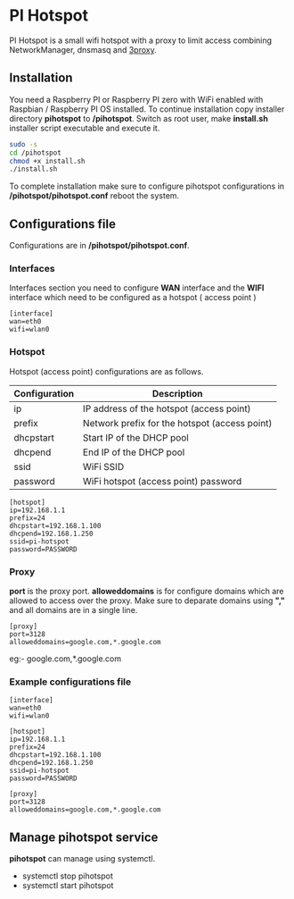 # PI Hotspot
PI Hotspot is a small wifi hotspot with a proxy to limit access combining NetworkManager, dnsmasq and [3proxy](https://3proxy.ru/).


## Installation
You need a Raspberry PI or Raspberry PI zero with WiFi enabled with Raspbian / Raspberry PI OS installed. To continue installation copy installer directory **pihotspot** to **/pihotspot**. Switch as root user, make **install.sh** installer script executable and execute it.

```bash
sudo -s
cd /pihotspot
chmod +x install.sh
./install.sh
```

To complete installation make sure to configure pihotspot configurations in **/pihotspot/pihotspot.conf** reboot the system.


## Configurations file
Configurations are in **/pihotspot/pihotspot.conf**. 

### Interfaces
Interfaces section you need to configure **WAN** interface and the **WIFI** interface which need to be configured as a hotspot ( access point )

```
[interface]
wan=eth0
wifi=wlan0
```

### Hotspot
Hotspot (access point) configurations are as follows.

| Configuration | Description |
| ------------- | ----------- |
| ip | IP address of the hotspot (access point) |
| prefix | Network prefix for the hotspot (access point) |
| dhcpstart | Start IP of the DHCP pool |
| dhcpend | End IP of the DHCP pool |
| ssid | WiFi SSID |
| password | WiFi hotspot (access point) password |


```
[hotspot]
ip=192.168.1.1
prefix=24
dhcpstart=192.168.1.100
dhcpend=192.168.1.250
ssid=pi-hotspot
password=PASSWORD
```

### Proxy
**port** is the proxy port. **alloweddomains** is for configure domains which are allowed to access over the proxy.
Make sure to deparate domains using **","** and all domains are in a single line.

```
[proxy]
port=3128
alloweddomains=google.com,*.google.com
```

eg:- google.com,*.google.com

### Example configurations file

```
[interface]
wan=eth0
wifi=wlan0

[hotspot]
ip=192.168.1.1
prefix=24
dhcpstart=192.168.1.100
dhcpend=192.168.1.250
ssid=pi-hotspot
password=PASSWORD

[proxy]
port=3128
alloweddomains=google.com,*.google.com
```


## Manage pihotspot service
**pihotspot** can manage using systemctl.

* systemctl stop pihotspot
* systemctl start pihotspot

